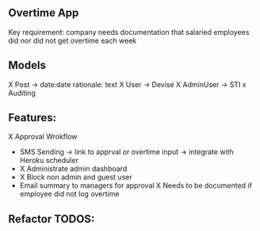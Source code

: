 ## Overtime App

Key requirement: company needs documentation that salaried employees did nor did not get overtime each week

## Models
X Post -> date:date rationale: text
X User -> Devise 
X AdminUser -> STI
x Auditing

## Features:
X Approval Wrokflow
- SMS Sending -> link to apprval or overtime input -> integrate with Heroku scheduler
- X Administrate admin dashboard
- X Block non admin and guest user
- Email summary to managers for approval
X Needs to be documented if employee did not log overtime

## Refactor TODOS:


